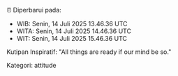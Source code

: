 ⏰ Diperbarui pada:
- WIB: Senin, 14 Juli 2025 13.46.36 UTC
- WITA: Senin, 14 Juli 2025 14.46.36 UTC
- WIT: Senin, 14 Juli 2025 15.46.36 UTC

Kutipan Inspiratif:
"All things are ready if our mind be so."


Kategori: attitude

